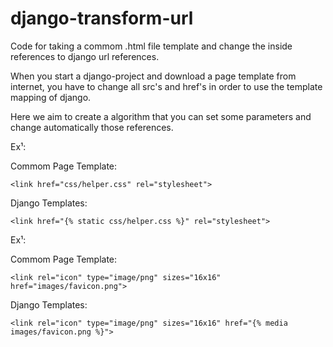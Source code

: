 # django-transform-url
Code for taking a commom .html file template and change the inside references to django url references.


When you start a django-project and download a page template from internet, you have to change all src's and href's
in order to use the template mapping of django.

Here we aim to create a algorithm that you can set some parameters and change automatically those references.

Ex¹:

Commom Page Template:

<!-- Custom CSS -->
    <link href="css/helper.css" rel="stylesheet">
    
Django Templates:

<!-- Custom CSS -->
    <link href="{% static css/helper.css %}" rel="stylesheet">
    
    
Ex¹:

Commom Page Template:

<!-- Favicon icon -->
    <link rel="icon" type="image/png" sizes="16x16" href="images/favicon.png">
    
Django Templates:

<!-- Favicon icon -->
    <link rel="icon" type="image/png" sizes="16x16" href="{% media images/favicon.png %}">
    

